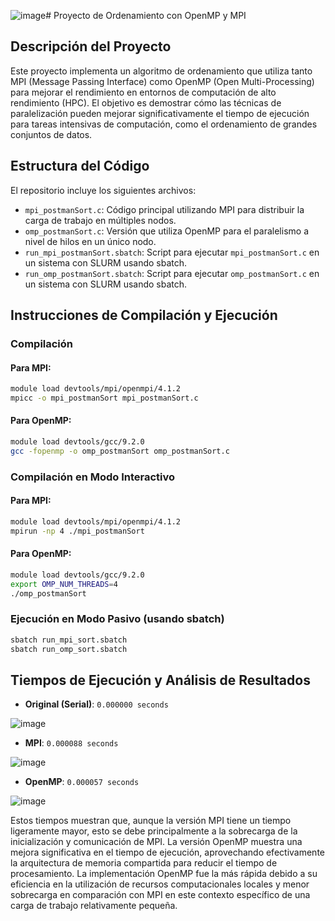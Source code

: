 ![image](https://github.com/jhonsl/IntroPP2222962/assets/69093836/088dec2f-aabe-4530-8ed0-021c23fb3ce3)# Proyecto de Ordenamiento con OpenMP y MPI

## Descripción del Proyecto

Este proyecto implementa un algoritmo de ordenamiento que utiliza tanto MPI (Message Passing Interface) como OpenMP (Open Multi-Processing) para mejorar el rendimiento en entornos de computación de alto rendimiento (HPC). El objetivo es demostrar cómo las técnicas de paralelización pueden mejorar significativamente el tiempo de ejecución para tareas intensivas de computación, como el ordenamiento de grandes conjuntos de datos.

## Estructura del Código

El repositorio incluye los siguientes archivos:

-   `mpi_postmanSort.c`: Código principal utilizando MPI para distribuir la carga de trabajo en múltiples nodos.
-   `omp_postmanSort.c`: Versión que utiliza OpenMP para el paralelismo a nivel de hilos en un único nodo.
-   `run_mpi_postmanSort.sbatch`: Script para ejecutar `mpi_postmanSort.c` en un sistema con SLURM usando sbatch.
-   `run_omp_postmanSort.sbatch`: Script para ejecutar `omp_postmanSort.c` en un sistema con SLURM usando sbatch.

## Instrucciones de Compilación y Ejecución

### Compilación

#### Para MPI:

```bash
module load devtools/mpi/openmpi/4.1.2
mpicc -o mpi_postmanSort mpi_postmanSort.c
```

#### Para OpenMP:

```bash
module load devtools/gcc/9.2.0
gcc -fopenmp -o omp_postmanSort omp_postmanSort.c
```

### Compilación en Modo Interactivo

#### Para MPI:

```bash
module load devtools/mpi/openmpi/4.1.2
mpirun -np 4 ./mpi_postmanSort
```

#### Para OpenMP:

```bash
module load devtools/gcc/9.2.0
export OMP_NUM_THREADS=4
./omp_postmanSort
```

### Ejecución en Modo Pasivo (usando sbatch)

```bash
sbatch run_mpi_sort.sbatch
sbatch run_omp_sort.sbatch
```

## Tiempos de Ejecución y Análisis de Resultados

-   **Original (Serial)**: `0.000000 seconds`
  
  ![image](https://github.com/jhonsl/IntroPP2222962/assets/69093836/a8a029b1-637d-478e-9cf9-07106dbf4144)

-   **MPI**: `0.000088 seconds`
  
  ![image](https://github.com/jhonsl/IntroPP2222962/assets/69093836/24902ce4-79ed-4513-a541-1cffc54763be)

-   **OpenMP**: `0.000057 seconds`
  
  ![image](https://github.com/jhonsl/IntroPP2222962/assets/69093836/c4bf1c26-208c-4ce6-bc7c-e24fbe2c6bd1)


Estos tiempos muestran que, aunque la versión MPI tiene un tiempo ligeramente mayor, esto se debe principalmente a la sobrecarga de la inicialización y comunicación de MPI. La versión OpenMP muestra una mejora significativa en el tiempo de ejecución, aprovechando efectivamente la arquitectura de memoria compartida para reducir el tiempo de procesamiento. La implementación OpenMP fue la más rápida debido a su eficiencia en la utilización de recursos computacionales locales y menor sobrecarga en comparación con MPI en este contexto específico de una carga de trabajo relativamente pequeña.
